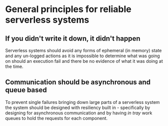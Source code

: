 # General principles for reliable serverless systems

## If you didn't write it down, it didn't happen

Serverless systems should avoid any forms of ephemeral (in memory) state and any un-logged actions as it is impossible to determine what was going on should an execution fail and there be no evidence of what it was doing at the time.

## Communication should be asynchronous and queue based

To prevent single failures bringing down large parts of a serverless system the system should be designed with resiliency built in - specifically by designing for asynchronous communication and by having *in tray* work queues to hold the requests for each component.
